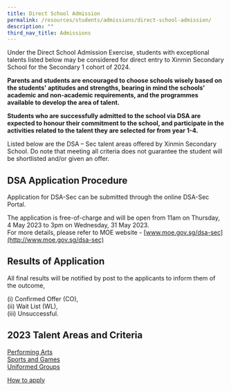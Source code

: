 ```yaml
---
title: Direct School Admission
permalink: /resources/students/admissions/direct-school-admission/
description: ""
third_nav_title: Admissions
---
```

Under the Direct School Admission Exercise, students with exceptional talents listed below may be considered for direct entry to Xinmin Secondary School for the Secondary 1 cohort of 2024.

  

**Parents and students are encouraged to choose schools wisely based on the students' aptitudes and strengths, bearing in mind the schools' academic and non-academic requirements, and the programmes available to develop the area of talent.**

  

**Students who are successfully admitted to the school via DSA are expected to honour their commitment to the school, and participate in the activities related to the talent they are selected for from year 1-4.**

  

Listed below are the DSA – Sec talent areas offered by Xinmin Secondary School. Do note that meeting all criteria does not guarantee the student will be shortlisted and/or given an offer.

DSA Application Procedure
-------------------------

Application for DSA-Sec can be submitted through the online DSA-Sec Portal.

  

The application is free-of-charge and will be open from 11am on Thursday, 4 May 2023 to 3pm on Wednesday, 31 May 2023. <br> For more details, please refer to MOE website -&nbsp;[www.moe.gov.sg/dsa-sec](http://www.moe.gov.sg/dsa-sec)

Results of Application
----------------------

All final results will be notified by post to the applicants to inform them of the outcome,

(i) Confirmed Offer (CO), <br>
(ii) Wait List (WL), <br>
(iii) Unsuccessful.

2023 Talent Areas and Criteria
------------------------------

[Performing Arts](/files/Direct%20School%20Admissions/performing%20arts%202023.pdf) <br>
[Sports and Games](/files/Direct%20School%20Admissions/sports%20and%20games%202023.pdf)<br>
[Uniformed Groups](/files/Direct%20School%20Admissions/uniform%20groups_2023.pdf)

[How to apply](https://www.moe.gov.sg/secondary/dsa/application)